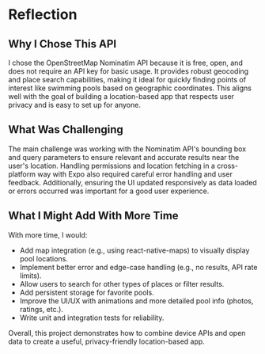 # Reflection

## Why I Chose This API
I chose the OpenStreetMap Nominatim API because it is free, open, and does not require an API key for basic usage. It provides robust geocoding and place search capabilities, making it ideal for quickly finding points of interest like swimming pools based on geographic coordinates. This aligns well with the goal of building a location-based app that respects user privacy and is easy to set up for anyone.

## What Was Challenging
The main challenge was working with the Nominatim API's bounding box and query parameters to ensure relevant and accurate results near the user's location. Handling permissions and location fetching in a cross-platform way with Expo also required careful error handling and user feedback. Additionally, ensuring the UI updated responsively as data loaded or errors occurred was important for a good user experience.

## What I Might Add With More Time
With more time, I would:
- Add map integration (e.g., using react-native-maps) to visually display pool locations.
- Implement better error and edge-case handling (e.g., no results, API rate limits).
- Allow users to search for other types of places or filter results.
- Add persistent storage for favorite pools.
- Improve the UI/UX with animations and more detailed pool info (photos, ratings, etc.).
- Write unit and integration tests for reliability.

Overall, this project demonstrates how to combine device APIs and open data to create a useful, privacy-friendly location-based app.
